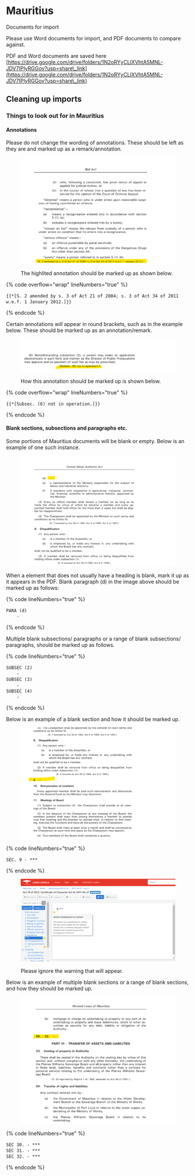 # Mauritius

Documents for import

Please use Word documents for import, and PDF documents to compare against.&#x20;

PDF and Word documents are saved here [https://drive.google.com/drive/folders/1N2oRYyCLIXVhtA5MNL-JDV7IPlyRGGov?usp=share\_link](https://drive.google.com/drive/folders/1N2oRYyCLIXVhtA5MNL-JDV7IPlyRGGov?usp=share\_link)

## Cleaning up imports

### Things to look out for in Mauritius

#### Annotations

Please do not change the wording of annotations. These should be left as they are and marked up as a remark/annotation.&#x20;

<figure><img src="../.gitbook/assets/M1.png" alt=""><figcaption><p>The highlited annotation should be marked up as shown below.</p></figcaption></figure>

{% code overflow="wrap" lineNumbers="true" %}
```markup
{{*[S. 2 amended by s. 3 of Act 21 of 2004; s. 3 of Act 34 of 2011 w.e.f. 1 January 2012.]}}
```
{% endcode %}

Certain annotations will appear in round brackets, such as in the example below. These should be marked up as an annotation/remark. &#x20;

<figure><img src="../.gitbook/assets/Screenshot 2023-02-06 094548.png" alt=""><figcaption><p>How this annotation should be marked up is shown below. </p></figcaption></figure>

{% code overflow="wrap" lineNumbers="true" %}
```markup
{{*[Subsec. (6) not in operation.]}}
```
{% endcode %}

#### Blank sections, subsections and paragraphs etc.

Some portions of Mauritius documents will be blank or empty. Below is an example of one such instance.&#x20;

<figure><img src="../.gitbook/assets/m2.png" alt=""><figcaption></figcaption></figure>

When a element that does not usually have a heading is blank, mark it up as it appears in the PDF. Blank paragraph (d) in the image above should be marked up as follows:

{% code lineNumbers="true" %}
```markup
PARA (d)
    -
```
{% endcode %}

Multiple blank subsections/ paragraphs or a range of blank subsections/ paragraphs, should be marked up as follows.

{% code lineNumbers="true" %}
```markup
SUBSEC (2) 
    -
SUBSEC (3) 
    -
SUBSEC (4) 
    -
```
{% endcode %}

Below is an example of a blank section and how it should be marked up.

<figure><img src="../.gitbook/assets/m4.png" alt=""><figcaption></figcaption></figure>

{% code lineNumbers="true" %}
```markup
SEC. 9 - ***
```
{% endcode %}

<figure><img src="../.gitbook/assets/m5.png" alt=""><figcaption><p>Please ignore the warning that will appear.</p></figcaption></figure>

Below is an example of multiple blank sections or a range of blank sections,  and how they should be marked up.

<figure><img src="../.gitbook/assets/m3.png" alt=""><figcaption></figcaption></figure>

{% code lineNumbers="true" %}
```markup
SEC 30. - ***
SEC 31. - ***
SEC 32. - ***
```
{% endcode %}
